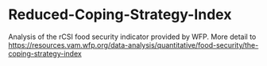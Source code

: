 # Reduced-Coping-Strategy-Index

Analysis of the rCSI food security indicator provided by WFP. More detail to https://resources.vam.wfp.org/data-analysis/quantitative/food-security/the-coping-strategy-index

